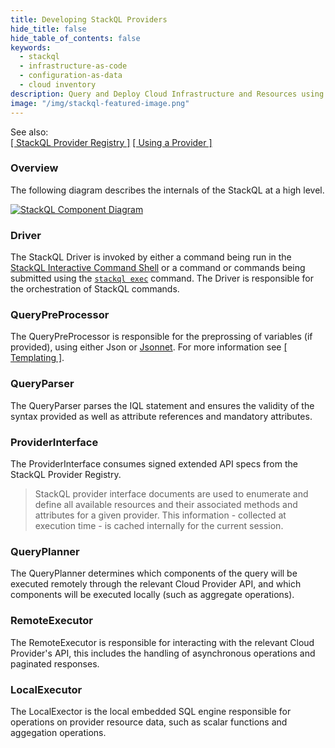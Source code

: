 ```yaml
---
title: Developing StackQL Providers
hide_title: false
hide_table_of_contents: false
keywords:
  - stackql
  - infrastructure-as-code
  - configuration-as-data
  - cloud inventory
description: Query and Deploy Cloud Infrastructure and Resources using SQL
image: "/img/stackql-featured-image.png"
---
```


See also:  
[[ StackQL Provider Registry ]](https://registry.stackql.io/) [[ Using a Provider ]](/docs/getting-started/using-a-provider)

### Overview

The following diagram describes the internals of the StackQL at a high level.

[![StackQL Component Diagram](/img/stackql-component-diagram.svg)](/img/stackql-component-diagram.png)

### Driver
The StackQL Driver is invoked by either a command being run in the [StackQL Interactive Command Shell](/docs/command-line-usage/shell) or a command or commands being submitted using the [`stackql exec`](/docs/command-line-usage/exec) command. The Driver is responsible for the orchestration of StackQL commands. 

### QueryPreProcessor
The QueryPreProcessor is responsible for the preprossing of variables (if provided), using either Json or [Jsonnet](https://jsonnet.org/).  For more information see [[ Templating ]](/docs/getting-started/templating).

### QueryParser
The QueryParser parses the IQL statement and ensures the validity of the syntax provided as well as attribute references and mandatory attributes. 

### ProviderInterface
The ProviderInterface consumes signed extended API specs from the StackQL Provider Registry.

> StackQL provider interface documents are used to enumerate and define all available resources and their associated methods and attributes for a given provider.  This information - collected at execution time - is cached internally for the current session.

### QueryPlanner
The QueryPlanner determines which components of the query will be executed remotely through the relevant Cloud Provider API, and which components will be executed locally (such as aggregate operations).

### RemoteExecutor
The RemoteExecutor is responsible for interacting with the relevant Cloud Provider's API, this includes the handling of asynchronous operations and paginated responses.

### LocalExecutor
The LocalExector is the local embedded SQL engine responsible for operations on provider resource data, such as scalar functions and aggegation operations.
